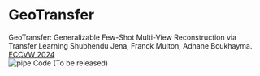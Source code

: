 # GeoTransfer
GeoTransfer: Generalizable Few-Shot Multi-View Reconstruction via Transfer Learning
Shubhendu Jena, Franck Multon, Adnane Boukhayma.<br/> 
[ECCVW 2024](https://arxiv.org/abs/2408.14724)<br/> 
![pipe](https://github.com/user-attachments/assets/4ce8e4f2-7bec-4678-a25b-6e922a632d2f)
 Code (To be released)
